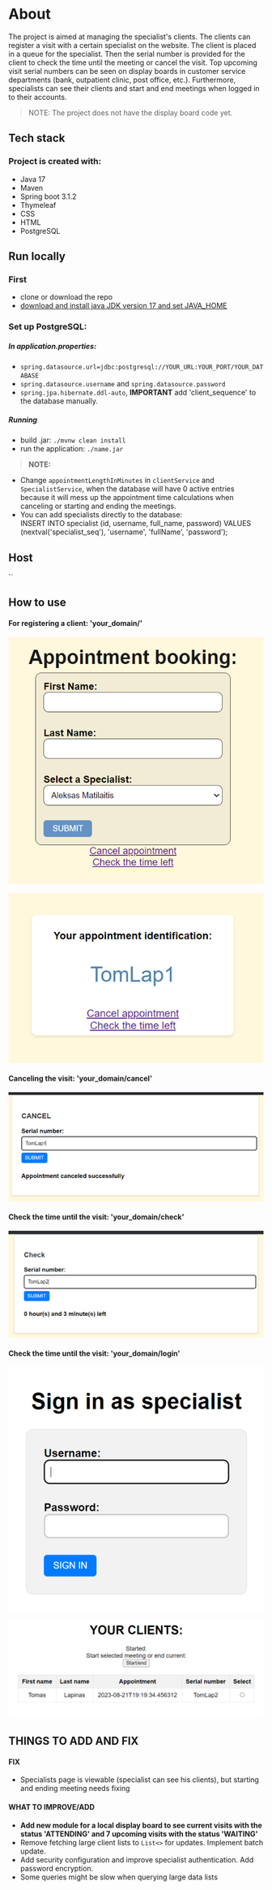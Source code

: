 # About

The project is aimed at managing the specialist's clients. 
The clients can register a visit with a certain specialist on the website. The client is placed in a queue for the specialist. Then the serial number is provided for the client to check the time until the meeting or cancel the visit. Top upcoming visit serial numbers can be seen on display boards in customer service departments (bank, outpatient clinic, post office, etc.). Furthermore, specialists can see their clients and start and end meetings when logged in to their accounts. 

> NOTE: The project does not have the display board code yet.

## Tech stack
### Project is created with:

* Java 17
* Maven
* Spring boot 3.1.2
* Thymeleaf
* CSS
* HTML
* PostgreSQL

## Run locally

### First

* clone or download the repo
* [download and install java JDK version 17 and set JAVA_HOME](https://docs.oracle.com/cd/E19182-01/821-0917/inst_jdk_javahome_t/index.html)

### Set up PostgreSQL:

##### In application.properties:

* `spring.datasource.url=jdbc:postgresql://YOUR_URL:YOUR_PORT/YOUR_DATABASE`
* `spring.datasource.username` and `spring.datasource.password`
* `spring.jpa.hibernate.ddl-auto`, **IMPORTANT** add 'client_sequence' to the database manually.

##### Running

*  build .jar: `./mvnw clean install`
*  run the application: `./name.jar`

> **NOTE:**
* Change `appointmentLengthInMinutes` in `clientService` and `SpecialistService`, when the database will have 0 active entries because it will mess up the appointment time calculations when canceling or starting and ending the meetings.
* You can add specialists directly to the database: <br />
INSERT INTO specialist (id, username, full_name, password) VALUES (nextval('specialist_seq'), 'username', 'fullName', 'password');

## Host

``

## How to use

#### For registering a client: 'your_domain/' 

![register](images/register.PNG)

![serialnumber](images/serialNumber.PNG)

#### Canceling the visit: 'your_domain/cancel' 

![cancel](images/cancel.PNG)

#### Check the time until the visit: 'your_domain/check' 

![checkTime](images/checkTime.PNG)

#### Check the time until the visit: 'your_domain/login' 

![login](images/login.PNG)

![specialist](images/specialistPage.PNG)

## THINGS TO ADD AND FIX

#### FIX
* Specialists page is viewable (specialist can see his clients), but starting and ending meeting needs fixing

#### WHAT TO IMPROVE/ADD
* **Add new module for a local display board to see current visits with the status 'ATTENDING' and 7 upcoming visits with the status 'WAITING'**
* Remove fetching large client lists to `List<>` for updates. Implement batch update.
* Add security configuration and improve specialist authentication. Add password encryption.
* Some queries might be slow when querying large data lists
